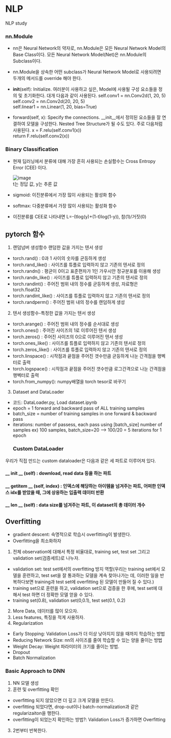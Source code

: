 # NLP
NLP study

### nn.Module
- nn은 Neural Network의 약자로, nn.Module은 모든 Neural Network Model의 Base Class이다. 모든 Neural Network Model(Net)은 nn.Module의 Subclass이다.
- nn.Module을 상속한 어떤 subclass가 Neural Network Model로 사용되려면 두개의 메서드를 override 해야 한다.

- __init__(self): Initialize. 여러분이 사용하고 싶은, Model에 사용될 구성 요소들을 정의 및 초기화한다. 대개 다음과 같이 사용된다.
self.conv1 = nn.Conv2d(1, 20, 5)  
self.conv2 = nn.Conv2d(20, 20, 5)  
self.linear1 = nn.Linear(1, 20, bias=True)  

- forward(self, x): Specify the connections. __init__에서 정의된 요소들을 잘 연결하여 모델을 구성한다. Nested Tree Structure가 될 수도 있다. 주로 다음처럼 사용된다.
x = F.relu(self.conv1(x))  
return F.relu(self.conv2(x))  

### Binary Classification
- 현재 딥러닝에서 분류에 대해 가장 흔히 사용되는 손실함수는 Cross Entropy Error (CEE) 이다.  

  ![image](https://user-images.githubusercontent.com/68810660/104878350-1c09ab80-599f-11eb-9bc5-fa6e96dd5f88.png)  
  t는 정답 값, y는 추론 값

- sigmoid: 이진분류에서 가장 많이 사용되는 활성화 함수
- softmax: 다중분류에서 가장 많이 사용되는 활성화 함수

- 이진분류를 CEE로 나타내면 L=-(tlog(y)+(1-t)log(1-y)), 참(1)/거짓(0)


## pytorch 함수
1. 랜덤넘버 생성함수
랜덤한 값을 가지는 텐서 생성
- torch.rand() : 0과 1 사이의 숫자를 균등하게 생성
- torch.rand_like() : 사이즈를 튜플로 입력하지 않고 기존의 텐서로 정의
- torch.randn() : 평균이 0이고 표준편차가 1인 가우시안 정규분포를 이용해 생성
- torch.randn_like() :  사이즈를 튜플로 입력하지 않고 기존의 텐서로 정의
- torch.randint() : 주어진 범위 내의 정수를 균등하게 생성, 자료형은 torch.float32
- torch.randint_like() : 사이즈를 튜플로 입력하지 않고 기존의 텐서로 정의
- torch.randperm() : 주어진 범위 내의 정수를 랜덤하게 생성

2. 텐서 생성함수-특정한 값을 가지는 텐서 생성
- torch.arange() : 주어진 범위 내의 정수를 순서대로 생성
- torch.ones() : 주어진 사이즈의 1로 이루어진 텐서 생성
- torch.zeros() : 주어진 사이즈의 0으로 이루어진 텐서 생성
- torch.ones_like() : 사이즈를 튜플로 입력하지 않고 기존의 텐서로 정의
- torch.zeros_like() : 사이즈를 튜플로 입력하지 않고 기존의 텐서로 정의
- torch.linspace() : 시작점과 끝점을 주어진 갯수만큼 균등하게 나눈 간격점을 행벡터로 출력
- torch.logspace() : 시작점과 끝점을 주어진 갯수만큼 로그간격으로 나눈 간격점을 행벡터로 출력
- torch.from_numpy(): numpy배열을 torch tesor로 바꾸기

3. Dataset and DataLoader 
- 코드: DataLoader.py, Load dataset.ipynb
- epoch = 1 forward and backward pass of ALL training samples
- batch_size = number of training samples in one forward & backward pass
- iterations: number of passess, each pass using [batch_size] number of samples
  ex) 100 samples, batch_size=20 --> 100/20 = 5 iterations for 1 epoch
  ### Custom DataLoader
 우리가 직접 만드는 custom dataloader은 다음과 같은 세 파트로 이루어져 있다.
 ####  __ init __ (self) : download, read data 등을 하는 파트
 #### __ getitem __ (self, index) : 인덱스에 해당하는 아이템을 넘겨주는 파트, 어떠한 인덱스 idx를 받았을 때, 그에 상응하는 입출력 데이터 반환
 #### __ len __ (self) : data size를 넘겨주는 파트, 이 dataset의 총 데이터 개수

## Overfitting
- gradient descent: 숙명적으로 학습시 overfitting이 발생한다.
- Overfitting을 최소화하자
1. 전체 observation에 대해서 특정 비율대로, training set, test set 그리고 validation set(검증세트)로 나누자.
- validation set: test set에서의 overfitting 방지 역할(우리는 training set에서 모델을 훈련하고, test set을 잘 통과하는 모델을 계속 찾아나가는 데, 이러한 일을 반복하다보면 training과 test set에 overfitting 된 모델이 만들어 질 수 있다.)
- training set으로 훈련을 하고, validation set으로 검증을 한 후에, test set에 대해서 test 하면 더 정확한 모델 얻을 수 있다.
- training set(0.8), validation set(0,0.1), test set(0.1, 0.2)

2. More Data, 데이터를 많이 모으자.
3. Less features, 특징을 적게 사용하자.
4. Regularization
- Early Stopping: Validation Loss가 더 이상 낮아지지 않을 때까지 학습하는 방법
- Reducing Network Size: nn의 사이즈를 줄여 학습할 수 있는 양을 줄이는 방법
- Weight Decay: Weight 파라미터의 크기를 줄이는 방법.
- Dropout
- Batch Normalization

### Basic Approach to DNN
1. NN 모델 생성
2. 훈련 및 overfitting 확인
- overfitting 되지 않았으면 더 깊고 크게 모델을 만든다.
- overfitting 되었다면, drop-out이나 batch-normalization과 같은 regularizaiton을 행한다.
- overfitting이 되었는지 확인하는 방법?: Validation Loss가 증가하면 Overfitting
3. 2번부터 반복한다.
